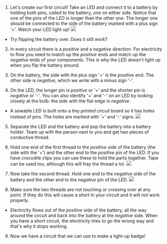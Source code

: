 1. Let's create our first circuit! Take an LED and connect it to a battery by holding both pins, called to the battery, one on either side. Notice that one of the pins of the LED is longer than the other one. The longer one should be connected to the side of the battery marked with a plus sign '+'. Watch your LED light up! ![](/assets/led_battery_140_291_650.png) 
 * Try flipping the battery over. Does it still work?
 
2. In every circuit there is a *positive* and a *negative* direction. For electricity to flow you need to match up the *positive* ends and match up the *negative* ends of your components. This is why the LED doesn't light up when you flip the battery around.
 
3. On the battery, the side with the plus sign '+' is the *positive* end. The other side is *negative*, which we write with a minus sign '-'.

4. On the LED, the longer pin is *positive* or '+' and the shorter pin is *negative* or '-'. You can also identify '+' and '-' on an LED by looking closely at the bulb: the side with the flat edge is *negative*.
 * A sewable LED is built onto a tiny *printed circuit board* so it has holes instead of pins. The holes are marked with '+' and '-' signs. ![](/assets/LEDs_pos_neg_100_650.png)

5. Separate the LED and the battery and pop the battery into a battery holder. Team up with the person next to you and get two pieces of conductive thread.

6. Hold one end of the first thread to the *positive* side of the battery (the side with the '+') and the other end to the *positive* pin of the LED. If you have crocodile clips you can use these to hold the parts together. Tape can be used too, although this will fray the thread a lot. ![](/assets/circuit_pos_150_191_650.png) 

7. Now take the second thread. Hold one end to the *negative* side of the battery and the other end to the *negative* pin of the LED. ![](/assets/circuit_complete_107_300_650.png) 

8. Make sure the two threads are not touching or crossing over at any point. If they do this will cause a *short* in your circuit and it will not work properly.
 * Electricity flows out of the *positive* side of the battery, all the way around the circuit and back into the battery at the *negative* side. When you have a *short circuit*, the electricity tries to go the wrong way and that's why it stops working.
   
9. Now we have a circuit that we can use to make a light-up badge!




